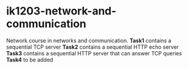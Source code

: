 # ik1203-network-and-communication
Network course in networks and communication.
**Task1** contains a sequential TCP server
**Task2** contains a sequential HTTP echo server
**Task3** contains a sequential HTTP server that can answer TCP queries
**Task4** to be added
